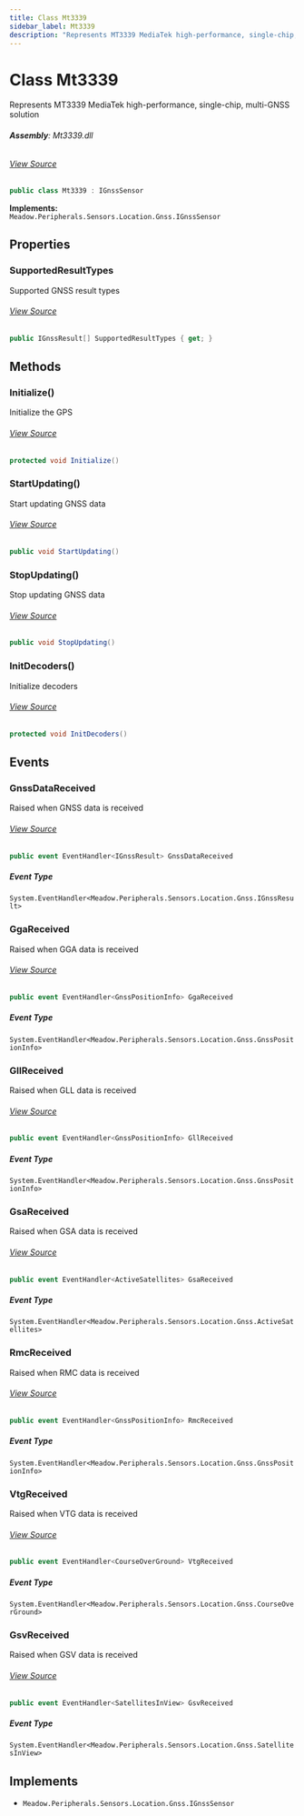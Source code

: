 ```yaml
---
title: Class Mt3339
sidebar_label: Mt3339
description: "Represents MT3339 MediaTek high-performance, single-chip, multi-GNSS solution"
---
```

# Class Mt3339
Represents MT3339 MediaTek high-performance, single-chip, multi-GNSS solution

###### **Assembly**: Mt3339.dll
###### [View Source](https://github.com/WildernessLabs/Meadow.Foundation.git/blob/develop/Source/Meadow.Foundation.Peripherals/Sensors.Gnss.Mt3339/Driver/Mt3339.cs#L12)
```csharp title="Declaration"
public class Mt3339 : IGnssSensor
```
**Implements:**  
`Meadow.Peripherals.Sensors.Location.Gnss.IGnssSensor`

## Properties
### SupportedResultTypes
Supported GNSS result types
###### [View Source](https://github.com/WildernessLabs/Meadow.Foundation.git/blob/develop/Source/Meadow.Foundation.Peripherals/Sensors.Gnss.Mt3339/Driver/Mt3339.cs#L20)
```csharp title="Declaration"
public IGnssResult[] SupportedResultTypes { get; }
```
## Methods
### Initialize()
Initialize the GPS
###### [View Source](https://github.com/WildernessLabs/Meadow.Foundation.git/blob/develop/Source/Meadow.Foundation.Peripherals/Sensors.Gnss.Mt3339/Driver/Mt3339.cs#L91)
```csharp title="Declaration"
protected void Initialize()
```
### StartUpdating()
Start updating GNSS data
###### [View Source](https://github.com/WildernessLabs/Meadow.Foundation.git/blob/develop/Source/Meadow.Foundation.Peripherals/Sensors.Gnss.Mt3339/Driver/Mt3339.cs#L101)
```csharp title="Declaration"
public void StartUpdating()
```
### StopUpdating()
Stop updating GNSS data
###### [View Source](https://github.com/WildernessLabs/Meadow.Foundation.git/blob/develop/Source/Meadow.Foundation.Peripherals/Sensors.Gnss.Mt3339/Driver/Mt3339.cs#L115)
```csharp title="Declaration"
public void StopUpdating()
```
### InitDecoders()
Initialize decoders
###### [View Source](https://github.com/WildernessLabs/Meadow.Foundation.git/blob/develop/Source/Meadow.Foundation.Peripherals/Sensors.Gnss.Mt3339/Driver/Mt3339.cs#L126)
```csharp title="Declaration"
protected void InitDecoders()
```
## Events
### GnssDataReceived
Raised when GNSS data is received
###### [View Source](https://github.com/WildernessLabs/Meadow.Foundation.git/blob/develop/Source/Meadow.Foundation.Peripherals/Sensors.Gnss.Mt3339/Driver/Mt3339.cs#L30)
```csharp title="Declaration"
public event EventHandler<IGnssResult> GnssDataReceived
```
##### Event Type
`System.EventHandler<Meadow.Peripherals.Sensors.Location.Gnss.IGnssResult>`
### GgaReceived
Raised when GGA data is received
###### [View Source](https://github.com/WildernessLabs/Meadow.Foundation.git/blob/develop/Source/Meadow.Foundation.Peripherals/Sensors.Gnss.Mt3339/Driver/Mt3339.cs#L35)
```csharp title="Declaration"
public event EventHandler<GnssPositionInfo> GgaReceived
```
##### Event Type
`System.EventHandler<Meadow.Peripherals.Sensors.Location.Gnss.GnssPositionInfo>`
### GllReceived
Raised when GLL data is received
###### [View Source](https://github.com/WildernessLabs/Meadow.Foundation.git/blob/develop/Source/Meadow.Foundation.Peripherals/Sensors.Gnss.Mt3339/Driver/Mt3339.cs#L40)
```csharp title="Declaration"
public event EventHandler<GnssPositionInfo> GllReceived
```
##### Event Type
`System.EventHandler<Meadow.Peripherals.Sensors.Location.Gnss.GnssPositionInfo>`
### GsaReceived
Raised when GSA data is received
###### [View Source](https://github.com/WildernessLabs/Meadow.Foundation.git/blob/develop/Source/Meadow.Foundation.Peripherals/Sensors.Gnss.Mt3339/Driver/Mt3339.cs#L45)
```csharp title="Declaration"
public event EventHandler<ActiveSatellites> GsaReceived
```
##### Event Type
`System.EventHandler<Meadow.Peripherals.Sensors.Location.Gnss.ActiveSatellites>`
### RmcReceived
Raised when RMC data is received
###### [View Source](https://github.com/WildernessLabs/Meadow.Foundation.git/blob/develop/Source/Meadow.Foundation.Peripherals/Sensors.Gnss.Mt3339/Driver/Mt3339.cs#L50)
```csharp title="Declaration"
public event EventHandler<GnssPositionInfo> RmcReceived
```
##### Event Type
`System.EventHandler<Meadow.Peripherals.Sensors.Location.Gnss.GnssPositionInfo>`
### VtgReceived
Raised when VTG data is received
###### [View Source](https://github.com/WildernessLabs/Meadow.Foundation.git/blob/develop/Source/Meadow.Foundation.Peripherals/Sensors.Gnss.Mt3339/Driver/Mt3339.cs#L55)
```csharp title="Declaration"
public event EventHandler<CourseOverGround> VtgReceived
```
##### Event Type
`System.EventHandler<Meadow.Peripherals.Sensors.Location.Gnss.CourseOverGround>`
### GsvReceived
Raised when GSV data is received
###### [View Source](https://github.com/WildernessLabs/Meadow.Foundation.git/blob/develop/Source/Meadow.Foundation.Peripherals/Sensors.Gnss.Mt3339/Driver/Mt3339.cs#L60)
```csharp title="Declaration"
public event EventHandler<SatellitesInView> GsvReceived
```
##### Event Type
`System.EventHandler<Meadow.Peripherals.Sensors.Location.Gnss.SatellitesInView>`

## Implements

* `Meadow.Peripherals.Sensors.Location.Gnss.IGnssSensor`
